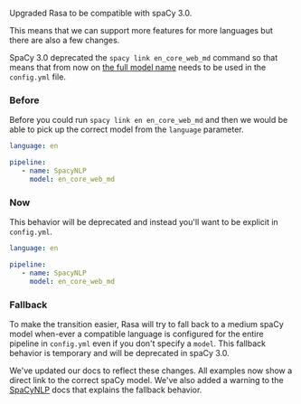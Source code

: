 Upgraded Rasa to be compatible with spaCy 3.0. 

This means that we can support more features for more languages but there are also a few changes. 

SpaCy 3.0 deprecated the `spacy link en_core_web_md` command so that means that from now on [the 
full model name](https://spacy.io/models) needs to be used in the `config.yml` file. 

### Before 

Before you could run `spacy link en en_core_web_md` and then we would be able
to pick up the correct model from the `language` parameter. 

```yaml
language: en

pipeline:
   - name: SpacyNLP
     model: en_core_web_md
```

### Now 

This behavior will be deprecated and instead you'll want to be explicit in `config.yml`.

```yaml
language: en

pipeline:
   - name: SpacyNLP
     model: en_core_web_md
```

### Fallback 

To make the transition easier, Rasa will try to fall back to a medium spaCy model when-ever 
a compatible language is configured for the entire pipeline in `config.yml` even if you don't
specify a `model`. This fallback behavior is temporary and will be deprecated in spaCy 3.0.  

We've updated our docs to reflect these changes. All examples now show a direct link to the 
correct spaCy model. We've also added a warning to the [SpaCyNLP](https://rasa.com/docs/rasa/components#spacynlp) 
docs that explains the fallback behavior. 
 
